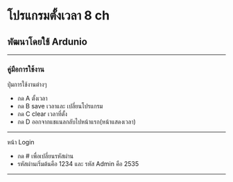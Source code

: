 # โปรแกรมตั้งเวลา 8 ch
## พัฒนาโดยใช้ Ardunio
------------------------------------------------------
### คู่มือการใช้งาน
ปุ่มการใช้งานต่างๆ
- กด A ตั้งเวลา
- กด B save เวลาและ เปลี่ยนโปรแกรม
- กด C clear เวลาที่ตั้ง
- กด D ออกจากแชแนลกลับไปหน้าแรก(หน้าแสดงเวลา)

------------------------------------------------------
หน้า Login
- กด # เพื่อเปลี่ยนรหัสผ่าน
- รหัสผ่านเริ่มต้นคือ 1234 และ รหัส Admin คือ 2535

------------------------------------------------------